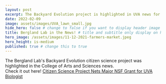 ```yaml
---
layout: post
excerpt: The Backyard Evolution project is highlighted in UVA news for its impact and NSF grant
date: 2022-02-09
image: assets/images/UVA_lawn_small.jpg
hide_hero: false # change to false if you want to display header image
title: Bergland Lab in the News! # title and subtitle only display on hero
hero_image: /assets/images/11-12-2021-farmers-market.jpeg
hero_height: is-medium
published: true # change this to true
---
```


The Bergland Lab's Backyard Evolution citizen science project was highlighted in the College of Arts and Sciences news. 
<br>
Check it out here! <a href="https://www.as.virginia.edu/news/citizen-science-project-nets-major-nsf-grant-uva-biologist-0">
Citizen Science Project Nets Major NSF Grant for UVA Biologist</a>
